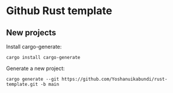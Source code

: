 # Github Rust template

## New projects

Install cargo-generate:

```shell
cargo install cargo-generate
```

Generate a new project:

```shell
cargo generate --git https://github.com/Yoshanuikabundi/rust-template.git -b main
```
